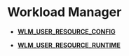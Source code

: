# Workload Manager<a name="EN-US_TOPIC_0289899931"></a>

-   **[WLM\_USER\_RESOURCE\_CONFIG](wlm_user_resource_config.md)**  

-   **[WLM\_USER\_RESOURCE\_RUNTIME](wlm_user_resource_runtime.md)**  



